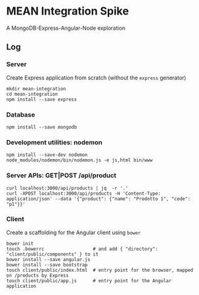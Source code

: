# MEAN Integration Spike

A MongoDB-Express-Angular-Node exploration

## Log

### Server

Create Express application from scratch (without the `express` generator)

```
mkdir mean-integration
cd mean-integration
npm install --save express
```

### Database

```
npm install --save mongodb
```

### Development utilities: nodemon

```
npm install --save-dev nodemon
node_modules/nodemon/bin/nodemon.js -e js,html bin/www
```

### Server APIs: GET|POST /api/product

```
curl localhost:3000/api/products | jq  -r '.'
curl -XPOST localhost:3000/api/products -H 'Content-Type: application/json' --data '{"product": {"name": "Prodotto 1", "code": "p1"}}'
```

### Client

Create a scaffolding for the Angular client using `bower`

```
bower init
touch .bowerrc                  # and add { "directory": "client/public/components" } to it
bower install --save angular.js
bower install --save bootstrap
touch client/public/index.html  # entry point for the browser, mapped on /products by Express
touch client/public/app.js      # entry point for the Angular application
```
